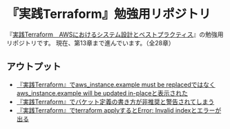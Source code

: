 # 『実践Terraform』勉強用リポジトリ
『[実践Terraform　AWSにおけるシステム設計とベストプラクティス](https://www.amazon.co.jp/dp/4844378139)』の勉強用リポジトリです。
現在、第13章まで進んでいます。（全28章）

## アウトプット
- [『実践Terraform』でaws_instance.example must be replacedではなくaws_instance.example will be updated in-placeと表示された](https://qiita.com/Kazuyaa/items/278a0fe488a79f9e3fd3)
- [『実践Terraform』でバケット定義の書き方が非推奨と警告されてしまう](https://qiita.com/Kazuyaa/items/612e678cccf0b23a2d5e)
- [『実践Terraform』でterraform applyするとError: Invalid indexとエラーが出る](https://qiita.com/Kazuyaa/items/5d148cffca8891f20d9d)